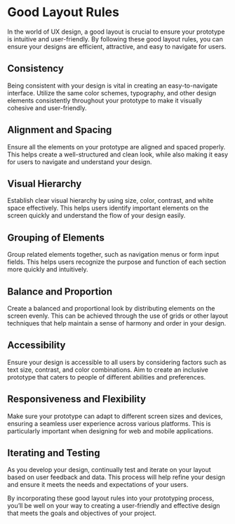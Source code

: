 # Good Layout Rules

In the world of UX design, a good layout is crucial to ensure your prototype is intuitive and user-friendly. By following these good layout rules, you can ensure your designs are efficient, attractive, and easy to navigate for users.

## Consistency

Being consistent with your design is vital in creating an easy-to-navigate interface. Utilize the same color schemes, typography, and other design elements consistently throughout your prototype to make it visually cohesive and user-friendly.

## Alignment and Spacing

Ensure all the elements on your prototype are aligned and spaced properly. This helps create a well-structured and clean look, while also making it easy for users to navigate and understand your design.

## Visual Hierarchy

Establish clear visual hierarchy by using size, color, contrast, and white space effectively. This helps users identify important elements on the screen quickly and understand the flow of your design easily.

## Grouping of Elements

Group related elements together, such as navigation menus or form input fields. This helps users recognize the purpose and function of each section more quickly and intuitively.

## Balance and Proportion

Create a balanced and proportional look by distributing elements on the screen evenly. This can be achieved through the use of grids or other layout techniques that help maintain a sense of harmony and order in your design.

## Accessibility

Ensure your design is accessible to all users by considering factors such as text size, contrast, and color combinations. Aim to create an inclusive prototype that caters to people of different abilities and preferences.

## Responsiveness and Flexibility

Make sure your prototype can adapt to different screen sizes and devices, ensuring a seamless user experience across various platforms. This is particularly important when designing for web and mobile applications.

## Iterating and Testing

As you develop your design, continually test and iterate on your layout based on user feedback and data. This process will help refine your design and ensure it meets the needs and expectations of your users.

By incorporating these good layout rules into your prototyping process, you’ll be well on your way to creating a user-friendly and effective design that meets the goals and objectives of your project.
